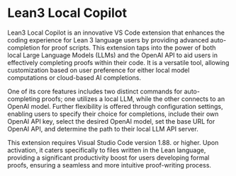 # Lean3 Local Copilot

Lean3 Local Copilot is an innovative VS Code extension that enhances the coding experience for Lean 3 language users by providing advanced auto-completion for proof scripts. This extension taps into the power of both local Large Language Models (LLMs) and the OpenAI API to aid users in effectively completing proofs within their code. It is a versatile tool, allowing customization based on user preference for either local model computations or cloud-based AI completions.

One of its core features includes two distinct commands for auto-completing proofs; one utilizes a local LLM, while the other connects to an OpenAI model. Further flexibility is offered through configuration settings, enabling users to specify their choice for completions, include their own OpenAI API key, select the desired OpenAI model, set the base URL for OpenAI API, and determine the path to their local LLM API server.

This extension requires Visual Studio Code version 1.88. or higher. Upon activation, it caters specifically to files written in the Lean language, providing a significant productivity boost for users developing formal proofs, ensuring a seamless and more intuitive proof-writing process.